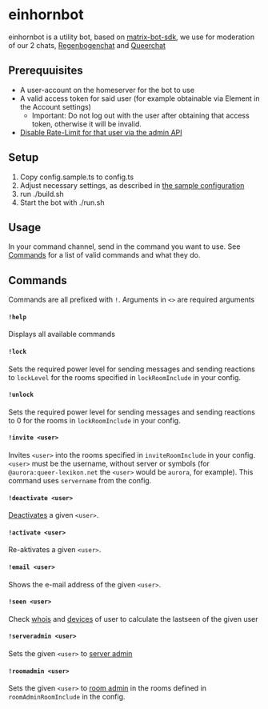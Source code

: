# einhornbot
einhornbot is a utility bot, based on [matrix-bot-sdk](https://github.com/turt2live/matrix-bot-sdk), we use for moderation of our 2 chats, [Regenbogenchat](https://queer-lexikon.net/regenbogenchat/) and [Queerchat](https://queer-lexikon.net/queer-chat/)

## Prerequuisites
- A user-account on the homeserver for the bot to use
- A valid access token for said user (for example obtainable via Element in the Account settings)
  - Important: Do not log out with the user after obtaining that access token, otherwise it will be invalid.
- [Disable Rate-Limit for that user via the admin API](https://matrix-org.github.io/synapse/latest/admin_api/user_admin_api.html#override-ratelimiting-for-users)

## Setup
1. Copy config.sample.ts to config.ts
2. Adjust necessary settings, as described in [the sample configuration](config.example.ts)
3. run ./build.sh
4. Start the bot with ./run.sh

## Usage
In your command channel, send in the command you want to use. See [Commands](#Commands) for a list of valid commands and what they do.

## Commands
Commands are all prefixed with `!`. Arguments in `<>` are required arguments

#### `!help`
Displays all available commands

#### `!lock`
Sets the required power level for sending messages and sending reactions to `lockLevel` for the rooms specified in `lockRoomInclude` in your config.

#### `!unlock`
Sets the required power level for sending messages and sending reactions to 0 for the rooms in `lockRoomInclude` in your config.

#### `!invite <user>`
Invites `<user>` into the rooms specified in `inviteRoomInclude` in your config. `<user>` must be the username, without server or symbols (for `@aurora:queer-lexikon.net` the `<user>` would be `aurora`, for example). This command uses `servername` from the config.

#### `!deactivate <user>`
[Deactivates](https://matrix-org.github.io/synapse/latest/admin_api/user_admin_api.html#deactivate-account) a given `<user>`.

#### `!activate <user>`
Re-aktivates a given `<user>`.

#### `!email <user>`
Shows the e-mail address of the given `<user>`.

#### `!seen <user>`
Check [whois](https://matrix-org.github.io/synapse/latest/admin_api/user_admin_api.html#query-current-sessions-for-a-user) and [devices](https://matrix-org.github.io/synapse/latest/admin_api/user_admin_api.html#list-all-devices) of user to calculate the lastseen of the given user

#### `!serveradmin <user>`
Sets the given `<user>` to [server admin](https://matrix-org.github.io/synapse/latest/admin_api/user_admin_api.html#change-whether-a-user-is-a-server-administrator-or-not)

#### `!roomadmin <user>`
Sets the given `<user>` to [room admin](https://matrix-org.github.io/synapse/latest/admin_api/rooms.html#make-room-admin-api) in the rooms defined in `roomAdminRoomInclude` in the config.
